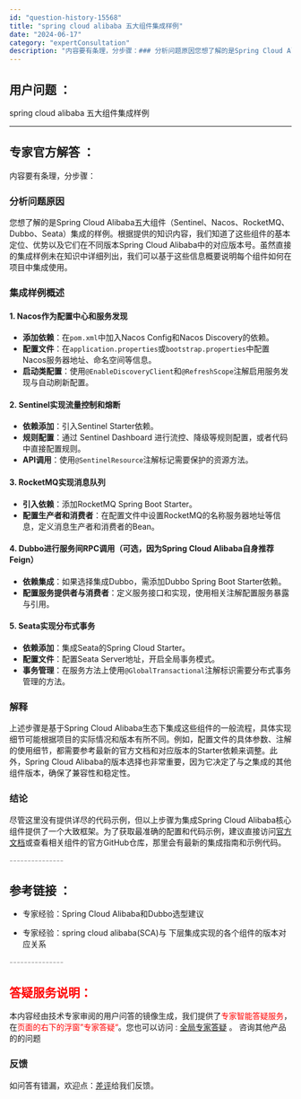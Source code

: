```yaml
---
id: "question-history-15568"
title: "spring cloud alibaba 五大组件集成样例"
date: "2024-06-17"
category: "expertConsultation"
description: "内容要有条理，分步骤：### 分析问题原因您想了解的是Spring Cloud Alibaba五大组件（Sentinel、Nacos、RocketMQ、Dubbo、Seata）集成的样例。根据提供的知识内容，我们知道了这些组件的基本定位、优势以及它们在不同版本Spring Cloud Alibaba"
---
```


## 用户问题 ： 
 spring cloud alibaba 五大组件集成样例  

---------------
## 专家官方解答 ：

内容要有条理，分步骤：

### 分析问题原因
您想了解的是Spring Cloud Alibaba五大组件（Sentinel、Nacos、RocketMQ、Dubbo、Seata）集成的样例。根据提供的知识内容，我们知道了这些组件的基本定位、优势以及它们在不同版本Spring Cloud Alibaba中的对应版本号。虽然直接的集成样例未在知识中详细列出，我们可以基于这些信息概要说明每个组件如何在项目中集成使用。

### 集成样例概述

#### 1. Nacos作为配置中心和服务发现
- **添加依赖**：在`pom.xml`中加入Nacos Config和Nacos Discovery的依赖。
- **配置文件**：在`application.properties`或`bootstrap.properties`中配置Nacos服务器地址、命名空间等信息。
- **启动类配置**：使用`@EnableDiscoveryClient`和`@RefreshScope`注解启用服务发现与自动刷新配置。

#### 2. Sentinel实现流量控制和熔断
- **依赖添加**：引入Sentinel Starter依赖。
- **规则配置**：通过 Sentinel Dashboard 进行流控、降级等规则配置，或者代码中直接配置规则。
- **API调用**：使用`@SentinelResource`注解标记需要保护的资源方法。

#### 3. RocketMQ实现消息队列
- **引入依赖**：添加RocketMQ Spring Boot Starter。
- **配置生产者和消费者**：在配置文件中设置RocketMQ的名称服务器地址等信息，定义消息生产者和消费者的Bean。

#### 4. Dubbo进行服务间RPC调用（可选，因为Spring Cloud Alibaba自身推荐Feign）
- **依赖集成**：如果选择集成Dubbo，需添加Dubbo Spring Boot Starter依赖。
- **配置服务提供者与消费者**：定义服务接口和实现，使用相关注解配置服务暴露与引用。

#### 5. Seata实现分布式事务
- **依赖添加**：集成Seata的Spring Cloud Starter。
- **配置文件**：配置Seata Server地址，开启全局事务模式。
- **事务管理**：在服务方法上使用`@GlobalTransactional`注解标识需要分布式事务管理的方法。

### 解释
上述步骤是基于Spring Cloud Alibaba生态下集成这些组件的一般流程，具体实现细节可能根据项目的实际情况和版本有所不同。例如，配置文件的具体参数、注解的使用细节，都需要参考最新的官方文档和对应版本的Starter依赖来调整。此外，Spring Cloud Alibaba的版本选择也非常重要，因为它决定了与之集成的其他组件版本，确保了兼容性和稳定性。

### 结论
尽管这里没有提供详尽的代码示例，但以上步骤为集成Spring Cloud Alibaba核心组件提供了一个大致框架。为了获取最准确的配置和代码示例，建议直接访问[官方文档](https://github.com/alibaba/spring-cloud-alibaba/wiki)或查看相关组件的官方GitHub仓库，那里会有最新的集成指南和示例代码。


<font color="#949494">---------------</font> 


## 参考链接 ：

* 专家经验：Spring Cloud Alibaba和Dubbo选型建议 
 
 * 专家经验：spring cloud alibaba(SCA)与 下层集成实现的各个组件的版本对应关系 


 <font color="#949494">---------------</font> 
 


## <font color="#FF0000">答疑服务说明：</font> 

本内容经由技术专家审阅的用户问答的镜像生成，我们提供了<font color="#FF0000">专家智能答疑服务</font>，在<font color="#FF0000">页面的右下的浮窗”专家答疑“</font>。您也可以访问 : [全局专家答疑](https://answer.opensource.alibaba.com/docs/intro) 。 咨询其他产品的的问题

### 反馈
如问答有错漏，欢迎点：[差评](https://ai.nacos.io/user/feedbackByEnhancerGradePOJOID?enhancerGradePOJOId=15593)给我们反馈。

